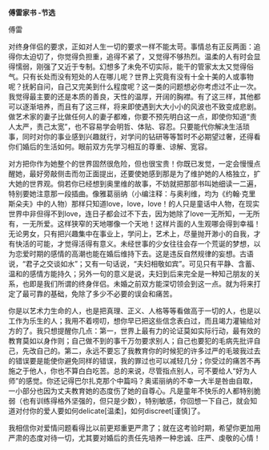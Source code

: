 **傅雷家书 -节选**

傅雷



对终身伴侣的要求，正如对人生一切的要求一样不能太苛。事情总有正反两面：追得你太迫切了，你觉得负担重，追得不紧了，又觉得不够热烈。温柔的人有时会显得懦弱，刚强了又近于专制。幻想多了未免不切实际，能干的管家太太又觉得俗气。只有长处而没有短处的人在哪儿呢？世界上究竟有没有十全十美的人或事物呢？抚躬自问，自己又完美到什么程度呢？这一类的问题想必你考虑过不止一次。我觉得最主要的还是本质的善良，天性的温厚，开阔的胸襟。有了这三样，其他都可以逐渐培养，而且有了这三样，将来即使遇到大大小小的风波也不致变成悲剧。做艺术家的妻子比做任何人的妻子都难，你要不预先明白这一点，即使你知道“责人太严，责己太宽”，也不容易学会明哲、体贴、容忍。只要能代你解决生活琐事，同时对你的事业感到兴趣就行，对学问的钻研等等暂时不必期望过奢，还得看你们婚后的生活如何。眼前双方先学习相互的尊重、谅解、宽容。


  
对方把你作为她整个的世界固然很危险，但也很宝贵！你既已发觉，一定会慢慢点醒她，最好旁敲侧击而勿正面提出，还要使她感到那是为了维护她的人格独立，扩大她的世界观。倘若你已经想到奥里维的故事，不妨就把那部书叫她细读一二遍，特别要她注意那一段插曲。像雅葛丽纳（小编注释：与奥利维，均为《约翰·克里斯朵夫》中的人物）那样只知道love，love，love！的人只是童话中人物，在现实世界中非但得不到love，连日子都会过不下去，因为她除了love一无所知，一无所有，一无所爱。这样狭窄的天地哪像一个天地！这样片面的人生观哪会得到幸福！无论男女，只有把兴趣集中在事业上，学问上，艺术上，尽量抛开渺小的自我，才有快活的可能，才觉得活得有意义。未经世事的少女往往会存一个荒诞的梦想，以为恋爱时期的感情的高潮也能在婚后维持下去。这是违反自然规律的妄想。古语说，“君子之交谈如水”；又有一句话说，“夫妇相敬如宾”。可见只有平静、含蓄、温和的感情方能持久；另外一句的意义是说，夫妇到后来完全是一种知己朋友的关系，也即是我们所谓的终身伴侣。未婚之前双方能深切领会到这一点。就为将来打定了最可靠的基础，免除了多少不必要的误会和痛苦。

  

你是以艺术力生命的人，也是把真理、正义、人格等等看做高于一切的人，也是以工作为乐生的人；我用不着唠叨，想你早已把这些信念表白过，而且竭力灌输给对方的了。我只想提醒你几点：第一，世界上最有力的论证莫如实际行动，最有效的教育莫如以身作则；自己做不到的事千万勿要求别人；自己也要犯的毛病先批评自己，先改自己的。第二，永远不要忘了我教育你的时候犯的许多过严的毛玻我过去的错误要是能使你避免同样的错误，我的罪过也可以减轻几分；你受过的痛苦不再施之于他人，你也不算白白吃苦。总的来说，尽管指点别人，可不要给人“好为人师”的感觉。你还记得巴尔扎克那个中篇吗？奥诺丽纳的不幸一大半是咎由自取，一小部分也因为丈夫教育她的态度伤了她的自尊心。凡是童年不快乐的人都特别脆弱（也有训练得格外坚强的，但只是少数），特别敏感，你回想一下自己，就会知道对付你的爱人要如何delicate[温柔]，如何discreet[谨慎]了。

  

我相信你对爱情问题看得比以前更郑重更严肃了；就在这考验时期，希望你更加用严肃的态度对待一切，尤其要对婚后的责任先培养一种忠诚、庄严、虔敬的心情！